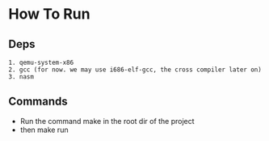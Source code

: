 # How To Run

## Deps
    1. qemu-system-x86
    2. gcc (for now. we may use i686-elf-gcc, the cross compiler later on)
    3. nasm

## Commands
- Run the command make in the root dir of the project
- then make run